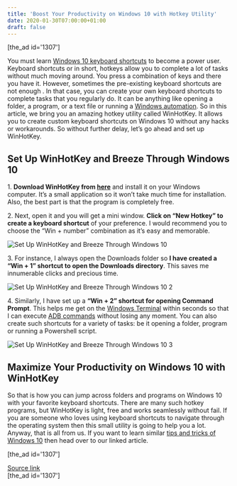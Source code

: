 ```yaml
---
title: 'Boost Your Productivity on Windows 10 with Hotkey Utility'
date: 2020-01-30T07:00:00+01:00
draft: false
---
```


\[the\_ad id='1307'\]  
  

  

You must learn [Windows 10 keyboard shortcuts](https://beebom.com/windows-10-keyboard-shortcuts/) to become a power user. Keyboard shortcuts or in short, hotkeys allow you to complete a lot of tasks without much moving around. You press a combination of keys and there you have it. However, sometimes the pre-existing keyboard shortcuts are not enough . In that case, you can create your own keyboard shortcuts to complete tasks that you regularly do. It can be anything like opening a folder, a program, or a text file or running a [Windows automation](https://beebom.com/how-automate-tasks-windows-10-save-time/). So in this article, we bring you an amazing hotkey utility called WinHotKey. It allows you to create custom keyboard shortcuts on Windows 10 without any hacks or workarounds. So without further delay, let’s go ahead and set up WinHotKey.  

Set Up WinHotKey and Breeze Through Windows 10
----------------------------------------------

  

1\. **Download WinHotKey from [here](https://directedge.us/content/winhotkey)** and install it on your Windows computer. It’s a small application so it won’t take much time for installation. Also, the best part is that the program is completely free.  

2\. Next, open it and you will get a mini window. **Click on “New Hotkey” to create a keyboard shortcut** of your preference. I would recommend you to choose the “Win + number” combination as it’s easy and memorable.  

![Set Up WinHotKey and Breeze Through Windows 10](https://beebom.com/wp-content/uploads/2020/01/Set-Up-WinHotKey-and-Breeze-Through-Windows-10.jpg)

3\. For instance, I always open the Downloads folder so **I have created a “Win + 1” shortcut to open the Downloads directory**. This saves me innumerable clicks and precious time.  

![Set Up WinHotKey and Breeze Through Windows 10 2](https://beebom.com/wp-content/uploads/2020/01/Set-Up-WinHotKey-and-Breeze-Through-Windows-10-2.jpg)

4\. Similarly, I have set up a **“Win + 2” shortcut for opening Command Prompt**. This helps me get on the [Windows Terminal](https://beebom.com/use-windows-terminal/) within seconds so that I can execute [ADB commands](https://beebom.com/cool-things-adb-lets-you-do-android-device/) without losing any moment. You can also create such shortcuts for a variety of tasks: be it opening a folder, program or running a Powershell script.  

![Set Up WinHotKey and Breeze Through Windows 10 3](https://beebom.com/wp-content/uploads/2020/01/Set-Up-WinHotKey-and-Breeze-Through-Windows-10-3.jpg)

Maximize Your Productivity on Windows 10 with WinHotKey
-------------------------------------------------------

  

So that is how you can jump across folders and programs on Windows 10 with your favorite keyboard shortcuts. There are many such hotkey programs, but WinHotKey is light, free and works seamlessly without fail. If you are someone who loves using keyboard shortcuts to navigate through the operating system then this small utility is going to help you a lot. Anyway, that is all from us. If you want to learn similar [tips and tricks of Windows 10](https://beebom.com/best-new-windows-10-features/) then head over to our linked article.  

  
  
\[the\_ad id='1307'\]  
  
[Source link](https://beebom.com/boost-your-productivity-windows-10-hotkey-utility/)  
\[the\_ad id='1307'\]